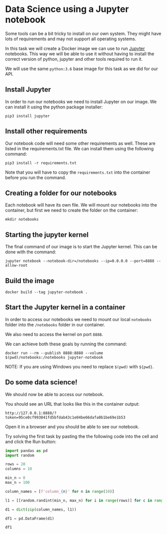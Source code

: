 # Data Science using a Jupyter notebook

Some tools can be a bit tricky to install on our own system. They might have lots of requirements and may not support all operating systems.

In this task we will create a Docker image we can use to run [Jupyter](https://jupyter.org/) notebooks. This way we will be able to use it without having to install the correct version of python, jupyter and other tools required to run it.

We will use the same `python:3.6` base image for this task as we did for our API.

## Install Jupyter
In order to run our notebooks we need to install Jupyter on our image. We can install it using the python package installer:
```
pip3 install jupyter
```

## Install other requirements
Our notebook code will need some other requirements as well. These are listed in the requirements.txt file. We can install them using the following command:
```
pip3 install -r requirements.txt
```

Note that you will have to copy the `requirements.txt` into the container before you run the command.

## Creating a folder for our notebooks
Each notebook will have its own file. We will mount our notebooks into the container, but first we need to create the folder on the container:
```
mkdir notebooks
```

## Starting the jupyter kernel
The final command of our image is to start the Jupyter kernel. This can be done with the command:
```
jupyter notebook --notebook-dir=/notebooks --ip=0.0.0.0 --port=8888 --allow-root
```

## Build the image
```
docker build --tag jupyter-notebook .
```

## Start the Jupyter kernel in a container
In order to access our notebooks we need to mount our local `notebooks` folder into the `/notebooks` folder in our container.

We also need to access the kernel on port `8888`.

We can achieve both these goals by running the command:

```
docker run --rm --publish 8888:8888 --volume $(pwd)/notebooks:/notebooks jupyter-notebook
```

NOTE: If you are using Windows you need to replace `$(pwd)` with `${pwd}`.

## Do some data science!
We should now be able to access our notebook.

You should see an URL that looks like this in the container output:
```
http://127.0.0.1:8888/?token=95ce0cf993041fd5bfdab43c1e04be66dafa0b1be69e1b53
```

Open it in a browser and you should be able to see our notebook.

Try solving the first task by pasting the the following code into the cell and and click the Run button:
```python
import pandas as pd
import random

rows = 20
columns = 10

min_n = 0
max_n = 100

column_names = [f'column_{n}' for n in range(10)]

l1 = [[random.randint(min_n, max_n) for i in range(rows)] for c in range(columns)]

d1 = dict(zip(column_names, l1))

df1 = pd.DataFrame(d1)

df1
```
